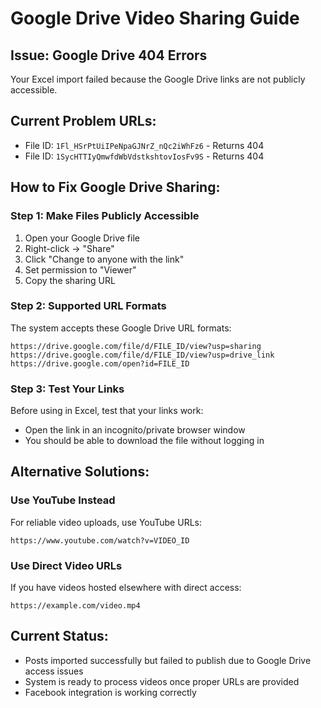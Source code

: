 # Google Drive Video Sharing Guide

## Issue: Google Drive 404 Errors
Your Excel import failed because the Google Drive links are not publicly accessible.

## Current Problem URLs:
- File ID: `1Fl_HSrPtUiIPeNpaGJNrZ_nQc2iWhFz6` - Returns 404
- File ID: `1SycHTTIyQmwfdWbVdstkshtovIosFv9S` - Returns 404

## How to Fix Google Drive Sharing:

### Step 1: Make Files Publicly Accessible
1. Open your Google Drive file
2. Right-click → "Share"
3. Click "Change to anyone with the link"
4. Set permission to "Viewer" 
5. Copy the sharing URL

### Step 2: Supported URL Formats
The system accepts these Google Drive URL formats:
```
https://drive.google.com/file/d/FILE_ID/view?usp=sharing
https://drive.google.com/file/d/FILE_ID/view?usp=drive_link
https://drive.google.com/open?id=FILE_ID
```

### Step 3: Test Your Links
Before using in Excel, test that your links work:
- Open the link in an incognito/private browser window
- You should be able to download the file without logging in

## Alternative Solutions:

### Use YouTube Instead
For reliable video uploads, use YouTube URLs:
```
https://www.youtube.com/watch?v=VIDEO_ID
```

### Use Direct Video URLs
If you have videos hosted elsewhere with direct access:
```
https://example.com/video.mp4
```

## Current Status:
- Posts imported successfully but failed to publish due to Google Drive access issues
- System is ready to process videos once proper URLs are provided
- Facebook integration is working correctly